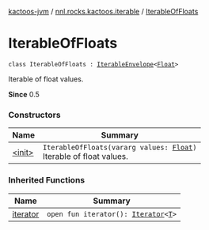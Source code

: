 [kactoos-jvm](../../index.md) / [nnl.rocks.kactoos.iterable](../index.md) / [IterableOfFloats](./index.md)

# IterableOfFloats

`class IterableOfFloats : `[`IterableEnvelope`](../-iterable-envelope/index.md)`<`[`Float`](https://kotlinlang.org/api/latest/jvm/stdlib/kotlin/-float/index.html)`>`

Iterable of float values.

**Since**
0.5

### Constructors

| Name | Summary |
|---|---|
| [&lt;init&gt;](-init-.md) | `IterableOfFloats(vararg values: `[`Float`](https://kotlinlang.org/api/latest/jvm/stdlib/kotlin/-float/index.html)`)`<br>Iterable of float values. |

### Inherited Functions

| Name | Summary |
|---|---|
| [iterator](../-iterable-envelope/iterator.md) | `open fun iterator(): `[`Iterator`](https://kotlinlang.org/api/latest/jvm/stdlib/kotlin.collections/-iterator/index.html)`<`[`T`](../-iterable-envelope/index.md#T)`>` |
